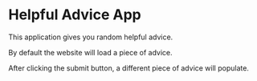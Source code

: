 # Helpful Advice App

This application gives you random helpful advice. 

By default the website will load a piece of advice. 

After clicking the submit button, a different piece of advice will populate. 
